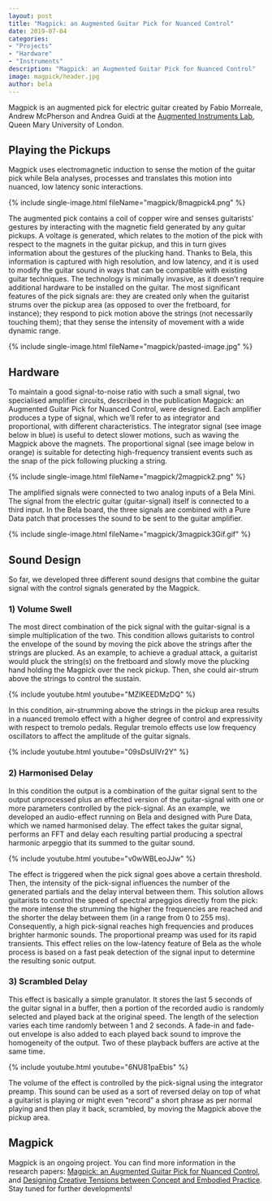 ```yaml
---
layout: post
title: "Magpick: an Augmented Guitar Pick for Nuanced Control"
date: 2019-07-04
categories:
- "Projects"
- "Hardware"
- "Instruments"
description: "Magpick: an Augmented Guitar Pick for Nuanced Control"
image: magpick/header.jpg
author: bela
---
```



Magpick is an augmented pick for electric guitar created by Fabio Morreale, Andrew McPherson and Andrea Guidi at the [Augmented Instruments Lab](https://instrumentslab.org), Queen Mary University of London.

## Playing the Pickups

Magpick uses electromagnetic induction to sense the motion of the guitar pick while Bela analyses, processes and translates this motion into nuanced, low latency sonic interactions.

{% include single-image.html fileName="magpick/8magpick4.png" %}

The augmented pick contains a coil of copper wire and senses guitarists’ gestures by interacting with the magnetic field generated by any guitar pickups. A voltage is generated, which relates to the motion of the pick with respect to the magnets in the guitar pickup, and this in turn gives information about the gestures of the plucking hand. Thanks to Bela, this information is captured with high resolution, and low latency, and it is used to modify the guitar sound in ways that can be compatible with existing guitar techniques. The technology is minimally invasive, as it doesn’t require additional hardware to be installed on the guitar. The most significant features of the pick signals are: they are created only when the guitarist strums over the pickup area (as opposed to over the fretboard, for instance); they respond to pick motion above the strings (not necessarily touching them); that they sense the intensity of movement with a wide dynamic range.

{% include single-image.html fileName="magpick/pasted-image.jpg" %}


## Hardware

To maintain a good signal-to-noise ratio with such a small signal, two specialised amplifier circuits, described in the publication Magpick: an Augmented Guitar Pick for Nuanced Control, were designed. Each amplifier produces a type of signal, which we’ll refer to as integrator and proportional, with different characteristics. The integrator signal (see image below in blue) is useful to detect slower motions, such as waving the Magpick above the magnets. The proportional signal (see image below in orange) is suitable for detecting high-frequency transient events such as the snap of the pick following plucking a string.

{% include single-image.html fileName="magpick/2magpick2.png" %}

The amplified signals were connected to two analog inputs of a Bela Mini. The signal from the electric guitar (guitar-signal) itself is connected to a third input. In the Bela board, the three signals are combined with a Pure Data patch that processes the sound to be sent to the guitar amplifier.  

{% include single-image.html fileName="magpick/3magpick3Gif.gif" %}


## Sound Design

So far, we developed three different sound designs that combine the guitar signal with the control signals generated by the Magpick.

### **1) Volume Swell**

The most direct combination of the pick signal with the guitar-signal is a simple multiplication of the two. This condition allows guitarists to control the envelope of the sound by moving the pick above the strings after the strings are plucked. As an example, to achieve a gradual attack, a guitarist would pluck the string(s) on the fretboard and slowly move the plucking hand holding the Magpick over the neck pickup. Then, she could air-strum above the strings to control the sustain.

{% include youtube.html youtube="MZIKEEDMzDQ" %}

In this condition, air-strumming above the strings in the pickup area results in a nuanced tremolo effect with a higher degree of control and expressivity with respect to tremolo pedals. Regular tremolo effects use low frequency oscillators to affect the amplitude of the guitar signals.

{% include youtube.html youtube="09sDsUIVr2Y" %}


### **2) Harmonised Delay**

In this condition the output is a combination of the guitar signal sent to the output unprocessed plus an effected version of the guitar-signal with one or more parameters controlled by the pick-signal. As an example, we developed an audio-effect running on Bela and designed with Pure Data, which we named harmonised delay. The effect takes the guitar signal, performs an FFT and delay each resulting partial producing a spectral harmonic arpeggio that its summed to the guitar sound.

{% include youtube.html youtube="v0wWBLeoJJw" %}

The effect is triggered when the pick signal goes above a certain threshold. Then, the intensity of the pick-signal influences the number of the generated partials and the delay interval between them. This solution allows guitarists to control the speed of spectral arpeggios directly from the pick: the more intense the strumming the higher the frequencies are reached and the shorter the delay between them (in a range from 0 to 255 ms). Consequently, a high pick-signal reaches high frequencies and produces brighter harmonic sounds. The proportional preamp was used for its rapid transients. This effect relies on the low-latency feature of Bela as the whole process is based on a fast peak detection of the signal input to determine the resulting sonic output.

### **3) Scrambled Delay**

This effect is basically a simple granulator. It stores the last 5 seconds of the guitar signal in a buffer, then a portion of the recorded audio is randomly selected and played back at the original speed. The length of the selection varies each time randomly between 1 and 2 seconds. A fade-in and fade-out envelope is also added to each played back sound to improve the homogeneity of the output. Two of these playback buffers are active at the same time.

{% include youtube.html youtube="6NU81paEbis" %}

The volume of the effect is controlled by the pick-signal using the integrator preamp. This sound can be used as a sort of reversed delay on top of what a guitarist is playing or might even “record” a short phrase as per normal playing and then play it back, scrambled, by moving the Magpick above the pickup area.

## Magpick

Magpick is an ongoing project. You can find more information in the research papers: [Magpick: an Augmented Guitar Pick for Nuanced Control](instrumentslab.org/data/andrea/2019NIMEFinal.pdf), and [Designing Creative Tensions between Concept and Embodied Practice](instrumentslab.org/data/andrea/2019CHIFinal.pdf). Stay tuned for further developments!
